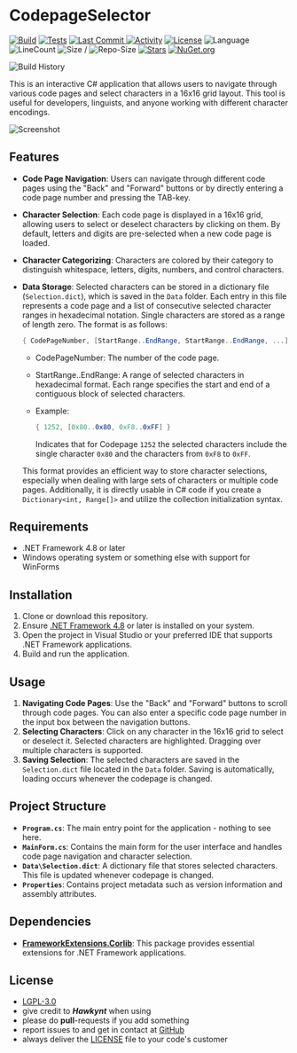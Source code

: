 # CodepageSelector

[![Build](https://github.com/Hawkynt/CodepageSelector/actions/workflows/Build.yml/badge.svg)](https://github.com/Hawkynt/CodepageSelector/actions/workflows/Build.yml)
[![Tests](https://github.com/Hawkynt/CodepageSelector/actions/workflows/Tests.yml/badge.svg)](https://github.com/Hawkynt/CodepageSelector/actions/workflows/Tests.yml)
[![Last Commit](https://img.shields.io/github/last-commit/Hawkynt/CodepageSelector?branch=master) ![Activity](https://img.shields.io/github/commit-activity/y/Hawkynt/CodepageSelector?branch=master)](https://github.com/Hawkynt/CodepageSelector/commits/master)
[![License](https://img.shields.io/badge/License-LGPL_3.0-blue)](https://licenses.nuget.org/LGPL-3.0-or-later)
![Language](https://img.shields.io/github/languages/top/Hawkynt/CodepageSelector?color=purple)
![LineCount](https://tokei.rs/b1/github/Hawkynt/CodepageSelector?color=magenta)
![Size](https://img.shields.io/github/languages/code-size/Hawkynt/CodepageSelector?color=green) /
 ![Repo-Size](https://img.shields.io/github/repo-size/Hawkynt/CodepageSelector?color=red)
[![Stars](https://img.shields.io/github/stars/Hawkynt/CodepageSelector?color=yellow)](https://github.com/Hawkynt/CodepageSelector/stargazers)
[![NuGet.org](https://img.shields.io/badge/Packages_on-NuGet.org-dodgerblue)](https://www.nuget.org/profiles/Hawkynt)

![Build History](https://buildstats.info/github/chart/hawkynt/CodepageSelector)

This is an interactive C# application that allows users to navigate through various code pages and select characters in a 16x16 grid layout. This tool is useful for developers, linguists, and anyone working with different character encodings.

![Screenshot](GUI.png)

## Features

- **Code Page Navigation**: Users can navigate through different code pages using the "Back" and "Forward" buttons or by directly entering a code page number and pressing the TAB-key.
- **Character Selection**: Each code page is displayed in a 16x16 grid, allowing users to select or deselect characters by clicking on them. By default, letters and digits are pre-selected when a new code page is loaded.
- **Character Categorizing**: Characters are colored by their category to distinguish whitespace, letters, digits, numbers, and control characters.
- **Data Storage**: Selected characters can be stored in a dictionary file (`Selection.dict`), which is saved in the `Data` folder. Each entry in this file represents a code page and a list of consecutive selected character ranges in hexadecimal notation. Single characters are stored as a range of length zero. The format is as follows:

  ```cs
  { CodePageNumber, [StartRange..EndRange, StartRange..EndRange, ...] }
  ```

  - CodePageNumber: The number of the code page.
  - StartRange..EndRange: A range of selected characters in hexadecimal format. Each range specifies the start and end of a contiguous block of selected characters.
  - Example:

    ```cs
    { 1252, [0x80..0x80, 0xF8..0xFF] }
    ```

    Indicates that for Codepage `1252` the selected characters include the single character `0x80` and the characters from `0xF8` to `0xFF`.
  
  This format provides an efficient way to store character selections, especially when dealing with large sets of characters or multiple code pages. Additionally, it is directly usable in C# code if you create a `Dictionary<int, Range[]>` and utilize the collection initialization syntax.

## Requirements

- .NET Framework 4.8 or later
- Windows operating system or something else with support for WinForms

## Installation

1. Clone or download this repository.
2. Ensure [.NET Framework 4.8](https://dotnet.microsoft.com/en-us/download/dotnet-framework/net48) or later is installed on your system.
3. Open the project in Visual Studio or your preferred IDE that supports .NET Framework applications.
4. Build and run the application.

## Usage

1. **Navigating Code Pages**: Use the "Back" and "Forward" buttons to scroll through code pages. You can also enter a specific code page number in the input box between the navigation buttons.
2. **Selecting Characters**: Click on any character in the 16x16 grid to select or deselect it. Selected characters are highlighted. Dragging over multiple characters is supported.
3. **Saving Selection**: The selected characters are saved in the `Selection.dict` file located in the `Data` folder. Saving is automatically, loading occurs whenever the codepage is changed.

## Project Structure

- **`Program.cs`**: The main entry point for the application - nothing to see here.
- **`MainForm.cs`**: Contains the main form for the user interface and handles code page navigation and character selection.
- **`Data\Selection.dict`**: A dictionary file that stores selected characters. This file is updated whenever codepage is changed.
- **`Properties`**: Contains project metadata such as version information and assembly attributes.

## Dependencies

- [**FrameworkExtensions.Corlib**](https://www.nuget.org/packages/FrameworkExtensions.Corlib): This package provides essential extensions for .NET Framework applications.

## License

- [LGPL-3.0](https://en.wikipedia.org/wiki/GNU_Lesser_General_Public_License)
- give credit to ***Hawkynt*** when using
- please do **pull**-requests if you add something
- report issues to and get in contact at [GitHub](https://github.com/Hawkynt/CodepageSelector)
- always deliver the [LICENSE](https://www.gnu.org/licenses/lgpl-3.0.txt) file to your code's customer

